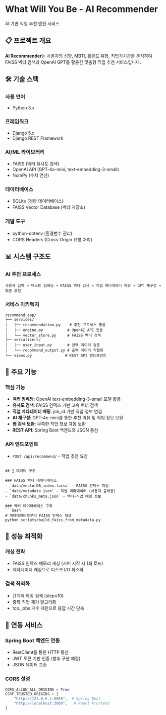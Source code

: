 # What Will You Be - AI Recommender

AI 기반 직업 추천 엔진 서비스

## 📋 프로젝트 개요

**AI Recommender**는 사용자의 성향, MBTI, 홀랜드 유형, 직업가치관을 분석하여 FAISS 벡터 검색과 OpenAI GPT를 활용한 맞춤형 직업 추천 서비스입니다.

## 🛠 기술 스택

### 사용 언어
- Python 3.x

### 프레임워크
- Django 5.x
- Django REST Framework

### AI/ML 라이브러리
- FAISS (벡터 유사도 검색)
- OpenAI API (GPT-4o-mini, text-embedding-3-small)
- NumPy (수치 연산)

### 데이터베이스
- SQLite (경량 데이터베이스)
- FAISS Vector Database (벡터 저장소)

### 개발 도구
- python-dotenv (환경변수 관리)
- CORS Headers (Cross-Origin 요청 처리)

## 📊 시스템 구조도

### AI 추천 프로세스
```
사용자 입력 → 텍스트 임베딩 → FAISS 벡터 검색 → 직업 메타데이터 매핑 → GPT 재구성 → 최종 추천
```

### 서비스 아키텍처
```
recommend_app/
├── services/
│   ├── recommendation.py    # 추천 프로세스 총괄
│   ├── engine.py           # OpenAI API 연동
│   └── vector_store.py     # FAISS 벡터 검색
├── serializers/
│   ├── user_input.py       # 입력 데이터 검증
│   └── recommend_output.py # 출력 데이터 직렬화
└── views.py               # REST API 엔드포인트
```

## 🎯 주요 기능

### 핵심 기능
- **벡터 임베딩**: OpenAI text-embedding-3-small 모델 활용
- **유사도 검색**: FAISS 인덱스 기반 고속 벡터 검색
- **직업 메타데이터 매핑**: job_id 기반 직업 정보 연결
- **AI 재구성**: GPT-4o-mini를 통한 추천 이유 및 직업 정보 보완
- **웹 검색 보완**: 부족한 직업 정보 자동 보완
- **REST API**: Spring Boot 백엔드와 JSON 통신

### API 엔드포인트
- `POST /api/recommend/` - 직업 추천 요청

```

## 📁 데이터 구조

### FAISS 벡터 데이터베이스
- `data/vectorDB_index.faiss` - FAISS 인덱스 파일
- `data/metadata.json` - 직업 메타데이터 (사용자 출력용)
- `data/chunks_meta.json` - 벡터-직업 매핑 정보

### 벡터 데이터베이스 구축
```bash
# 메타데이터로부터 FAISS 인덱스 생성
python scripts/build_faiss_from_metadata.py
```

## 🔧 성능 최적화

### 캐싱 전략
- FAISS 인덱스 메모리 캐싱 (서버 시작 시 1회 로드)
- 메타데이터 캐싱으로 디스크 I/O 최소화

### 검색 최적화
- 단계적 확장 검색 (step=10)
- 중복 직업 제거 알고리즘
- top_jobs 개수 제한으로 응답 시간 단축

## 🔗 연동 서비스

### Spring Boot 백엔드 연동
- RestClient를 통한 HTTP 통신
- JWT 토큰 기반 인증 (향후 구현 예정)
- JSON 데이터 교환

### CORS 설정
```python
CORS_ALLOW_ALL_ORIGINS = True
CSRF_TRUSTED_ORIGINS = [
    "http://127.0.0.1:8080",  # Spring Boot
    "http://localhost:3000",   # React Frontend
]
```